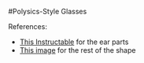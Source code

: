 #Polysics-Style Glasses

References: 

* [This Instructable](http://www.instructables.com/id/Wooden-Glasses/step3/Preparing-the-Shape-in-a-Graphic-Design-Program/) for the ear parts
* [This image](http://www.polysics.com/images/merch/GOODS/POLY-G-027F-B.jpg) for the rest of the shape